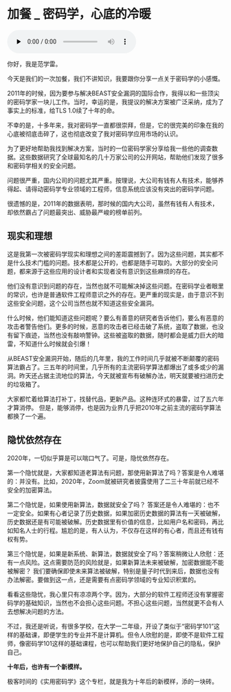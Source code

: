 # 加餐 _ 密码学，心底的冷暖

<audio id="audio" title="加餐 | 密码学，心底的冷暖" controls="" preload="none"><source id="mp3" src="https://static001.geekbang.org/resource/audio/7a/34/7a0c83e629ff328f18cb3a518aa29434.mp3"></audio>

你好，我是范学雷。

今天是我们的一次加餐，我们不讲知识，我要跟你分享一点关于密码学的小感慨。

2011年的时候，因为要参与解决BEAST安全漏洞的国际合作，我得以和一些顶尖的密码学家一块儿工作。当时，幸运的是，我提议的解决方案被广泛采纳，成为了事实上的标准，给TLS 1.0续了十年的命。

不幸的是，十多年来，我对密码学一直都很崇拜，但是，它的很完美的印象在我的心底被彻底击碎了，这也彻底改变了我对密码学应用市场的认识。

为了更好地帮助我找到解决方案，当时的一位密码学家分享给我一些他的调查数据。这些数据研究了全球最知名的几十万家公司的公开网站，帮助他们发现了很多和密码学相关的安全问题。

问题很严重，国内公司的问题尤其严重。按理说，大公司有钱有人有技术，能够养得起、请得动密码学专业领域的工程师，信息系统应该没有突出的密码学问题。

很遗憾的是，2011年的数据表明，那时候的国内大公司，虽然有钱有人有技术，却依然霸占了问题最突出、威胁最严峻的榜单前列。

## 现实和理想

这是我第一次被密码学现实和理想之间的差距震撼到了。因为这些问题，其实都不是什么技术门槛的问题。技术都是公开的，也都是随手可取的。大部分的安全问题，都来源于这些应用的设计者和实现者没有意识到这些麻烦的存在。

他们没有意识到问题的存在，当然也就不可能解决掉这些问题。在密码学业者眼里的常识，也许是普通软件工程师意识之外的存在。更严重的现实是，由于意识不到这些安全问题，这个公司当然也就不知道这些安全漏洞。

什么时候，他们能知道这些问题呢？要么有善意的研究者告诉他们，要么有恶意的攻击者警告他们。更多的时候，恶意的攻击者已经击破了系统，盗取了数据，也没有留下痕迹，当然也没有敲响警钟。这些被盗取的数据，随时都会是威力巨大的暗雷，不知道什么时候就会引爆！

从BEAST安全漏洞开始，随后的几年里，我的工作时间几乎就被不断颠覆的密码算法霸占了。三五年的时间里，几乎所有的主流密码学算法都爆出了或多或少的漏洞。昨天还占据主流地位的算法，今天就被宣布有破解办法，明天就要被扫进历史的垃圾箱了。

大家都忙着给算法打补丁，找替代品，更新产品。这种连环式的暴雷，过了五六年才算消停。 但是，能够消停，也是因为业界几乎把2010年之前主流的密码学算法都换了一个遍。

## 隐忧依然存在

2020年，一切似乎算是可以喘口气了。可是，隐忧依然存在。

第一个隐忧就是，大家都知道老算法有问题，那使用新算法了吗？答案是令人难堪的：并没有。比如，2020年，Zoom就被研究者披露使用了二三十年前就已经不安全的加密算法。

第二个隐忧是，如果使用新算法，数据就安全了吗？ 答案还是令人难堪的：也不一定安全。如果有心者记录了历史数据，如果加密历史数据的算法有一天被破解，历史数据还是有可能被破解。历史数据里有价值的信息，比如用户名和密码，再比如知名人士的行程。尴尬的是，有人认为，不仅存在这样的有心者，而且还有钱有权有势。

第三个隐忧是，如果是新系统、新算法，数据就安全了吗？答案稍微让人欣慰：还有一点风险。这点需要防范的风险就是，如果新算法未来被破解，加密数据能不能被解密？ 我们要确保即使未来算法被破解，特别是量子时代到来后，数据也没有办法解密。要做到这一点，还是需要有点密码学领域的专业知识积累的。

看看这些隐忧，我心里只有凉凉两个字。因为，大部分的软件工程师还没有掌握密码学的基础知识，当然也不会担心这些问题。不担心这些问题，当然就更不会有人去想解决问题的方法。

不过，我还是听说，有很多学校，在大学一二年级，开设了类似于“密码学101”这样的基础课，即便学生的专业并不是计算机。但令人欣慰的是，即使不是软件工程师，像密码学101这样的基础课程，也可以帮助我们更好地保护自己的隐私，保护自己。

**十年后，也许有一个新模样。**

极客时间的《实用密码学》这个专栏，就是我为十年后的新模样，添的一块砖。
